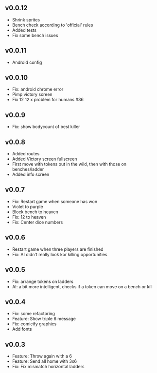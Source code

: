 ## v0.0.12
- Shrink sprites
- Bench check according to 'official' rules
- Added tests
 - Fix some bench issues

## v0.0.11
- Android config

## v0.0.10
- Fix: android chrome error
- Pimp victory screen
- Fix 12 12 x problem for humans #36

## v0.0.9
- Fix: show bodycount of best killer

## v0.0.8
- Added routes
- Added Victory screen fullscreen
- First move with tokens out in the wild, then with those on benches/ladder
- Added info screen

## v0.0.7
- Fix: Restart game when someone has won
- Violet to purple
- Block bench to heaven
- Fix: 12 to heaven
- Fix: Center dice numbers

## v0.0.6
- Restart game when three players are finished
- Fix: AI didn't really look kor killing opportunities

## v0.0.5
- Fix: arrange tokens on ladders
- AI: a bit more intelligent, checks if a token can move on a bench or kill

## v0.0.4
- Fix: some refactoring
- Feature: Show triple 6 message
- Fix: comicify graphics
- Add fonts

## v0.0.3
- Feature: Throw again with a 6
- Feature: Send all home with 3x6
- Fix: Fix mismatch horizontal ladders